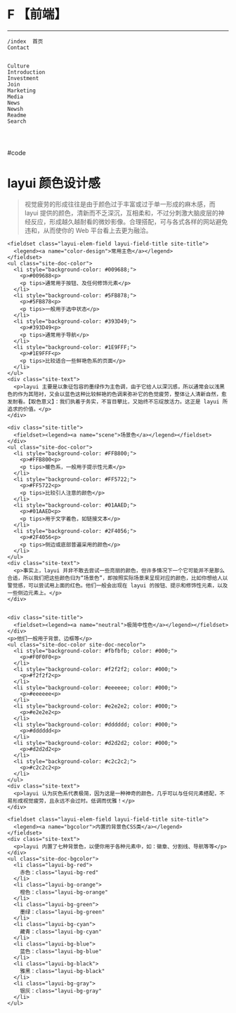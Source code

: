 # F 【前端】

---

```
/index  首页  
Contact


Culture
Introduction
Investment
Join
Marketing
Media
News
Newsh
Readme
Search




```

#code
    
    
   <h1 class="site-h1">layui 颜色设计感</h1>
    <blockquote class="layui-elem-quote">
      视觉疲劳的形成往往是由于颜色过于丰富或过于单一形成的麻木感，而 layui 提供的颜色，清新而不乏深沉，互相柔和，不过分刺激大脑皮层的神经反应，形成越久越耐看的微妙影像。合理搭配，可与各式各样的网站避免违和，从而使你的 Web 平台看上去更为融洽。
    </blockquote>
    
  

    
    <fieldset class="layui-elem-field layui-field-title site-title">
      <legend><a name="color-design">常用主色</a></legend>
    </fieldset>
    <ul class="site-doc-color">
      <li style="background-color: #009688;">
        <p>#009688<p>
        <p tips>通常用于按钮、及任何修饰元素</p>
      </li>
      <li style="background-color: #5FB878;">
        <p>#5FB878<p>
        <p tips>一般用于选中状态</p>
      </li>
      <li style="background-color: #393D49;">
        <p>#393D49<p>
        <p tips>通常用于导航</p>
      </li>
      <li style="background-color: #1E9FFF;">
        <p>#1E9FFF<p>
        <p tips>比较适合一些鲜艳色系的页面</p>
      </li>
    </ul>
    <div class="site-text">
      <p>layui 主要是以象征包容的墨绿作为主色调，由于它给人以深沉感，所以通常会以浅黑色的作为其陪衬，又会以蓝色这种比较鲜艳的色调来弥补它的色觉疲劳，整体让人清新自然，愈发耐看。【取色意义】：我们执着于务实，不盲目攀比，又始终不忘绽放活力。这正是 layui 所追求的价值。</p>
    </div>
    
    <div class="site-title">
      <fieldset><legend><a name="scene">场景色</a></legend></fieldset>
    </div>
    <ul class="site-doc-color">
      <li style="background-color: #FFB800;">
        <p>#FFB800<p>
        <p tips>暖色系，一般用于提示性元素</p>
      </li>
      <li style="background-color: #FF5722;">
        <p>#FF5722<p>
        <p tips>比较引人注意的颜色</p>
      </li>
      <li style="background-color: #01AAED;">
        <p>#01AAED<p>
        <p tips>用于文字着色，如链接文本</p>
      </li>
      <li style="background-color: #2F4056;">
        <p>#2F4056<p>
        <p tips>侧边或底部普遍采用的颜色</p>
      </li>
    </ul>
    <div class="site-text">
      <p>事实上，layui 并非不敢去尝试一些亮丽的颜色，但许多情况下一个它可能并不是那么合适，所以我们把这些颜色归为“场景色”，即按照实际场景来呈现对应的颜色，比如你想给人以警觉感，可以尝试用上面的红色。他们一般会出现在 layui 的按钮、提示和修饰性元素，以及一些侧边元素上。</p>
    </div>
    
    
    <div class="site-title">
      <fieldset><legend><a name="neutral">极简中性色</a></legend></fieldset>
    </div>
    <p>他们一般用于背景、边框等</p>
    <ul class="site-doc-color site-doc-necolor">
      <li style="background-color: #fbfbfb; color: #000;">
        <p>#F0F0F0<p>
      </li>
      <li style="background-color: #f2f2f2; color: #000;">
        <p>#f2f2f2<p>
      </li>
      <li style="background-color: #eeeeee; color: #000;">
        <p>#eeeeee<p>
      </li>
      <li style="background-color: #e2e2e2; color: #000;">
        <p>#e2e2e2<p>
      </li>
      <li style="background-color: #dddddd; color: #000;">
        <p>#dddddd<p>
      </li>
      <li style="background-color: #d2d2d2; color: #000;">
        <p>#d2d2d2<p>
      </li>
      <li style="background-color: #c2c2c2;">
        <p>#c2c2c2<p>
      </li>
    </ul>
    <div class="site-text">
      <p>layui 认为灰色系代表极简，因为这是一种神奇的颜色，几乎可以与任何元素搭配，不易形成视觉疲劳，且永远不会过时。低调而优雅！</p>
    </div>
    
    <fieldset class="layui-elem-field layui-field-title site-title">
      <legend><a name="bgcolor">内置的背景色CSS类</a></legend>
    </fieldset>
    <div class="site-text">
      <p>layui 内置了七种背景色，以便你用于各种元素中，如：徽章、分割线、导航等等</p>
    </div>
    <ul class="site-doc-bgcolor">
      <li class="layui-bg-red">
        赤色：class="layui-bg-red"
      </li>
      <li class="layui-bg-orange">
        橙色：class="layui-bg-orange"
      </li>
      <li class="layui-bg-green">
        墨绿：class="layui-bg-green"
      </li>
      <li class="layui-bg-cyan">
        藏青：class="layui-bg-cyan"
      </li>
      <li class="layui-bg-blue">
        蓝色：class="layui-bg-blue"
      </li>
      <li class="layui-bg-black">
        雅黑：class="layui-bg-black"
      </li>
      <li class="layui-bg-gray">
        银灰：class="layui-bg-gray"
      </li>
    </ul>
```